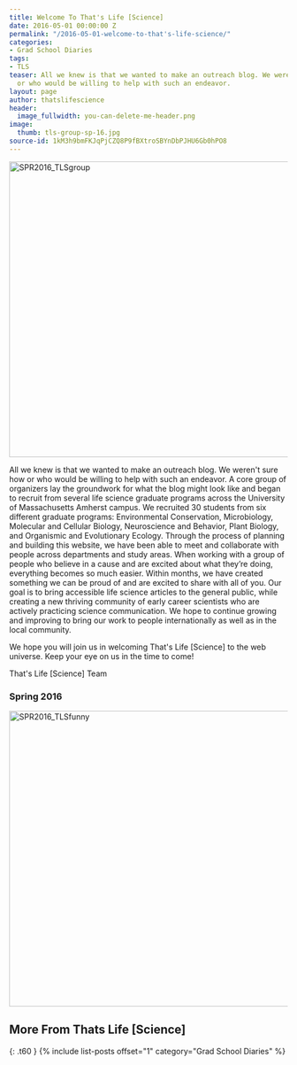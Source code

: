 ```yaml
---
title: Welcome To That's Life [Science]
date: 2016-05-01 00:00:00 Z
permalink: "/2016-05-01-welcome-to-that's-life-science/"
categories:
- Grad School Diaries
tags:
- TLS
teaser: All we knew is that we wanted to make an outreach blog. We weren’t sure how
  or who would be willing to help with such an endeavor.
layout: page
author: thatslifescience
header:
  image_fullwidth: you-can-delete-me-header.png
image:
  thumb: tls-group-sp-16.jpg
source-id: 1kM3h9bmFKJqPjCZQ8P9fBXtroSBYnDbPJHU6Gb0hPO8
---
```

<a data-flickr-embed="true"  href="https://www.flickr.com/photos/139839751@N06/40178160262/in/dateposted-friend/" title="SPR2016_TLSgroup"><img src="https://farm5.staticflickr.com/4658/40178160262_e87d5bb18c_c.jpg" width="800" height="534" alt="SPR2016_TLSgroup"></a><script async src="//embedr.flickr.com/assets/client-code.js" charset="utf-8"></script>

All we knew is that we wanted to make an outreach blog. We weren't sure how or who would be willing to help with such an endeavor. A core group of organizers lay the groundwork for what the blog might look like and began to recruit from several life science graduate programs across the University of Massachusetts Amherst campus. We recruited 30 students from six different graduate programs: Environmental Conservation, Microbiology, Molecular and Cellular Biology, Neuroscience and Behavior, Plant Biology, and Organismic and Evolutionary Ecology. Through the process of planning and building this website, we have been able to meet and collaborate with people across departments and study areas. When working with a group of people who believe in a cause and are excited about what they’re doing, everything becomes so much easier. Within months, we have created something we can be proud of and are excited to share with all of you. Our goal is to bring accessible life science articles to the general public, while creating a new thriving community of early career scientists who are actively practicing science communication. We hope to continue growing and improving to bring our work to people internationally as well as in the local community. 

We hope you will join us in welcoming That's Life [Science] to the web universe. Keep your eye on us in the time to come!

That's Life [Science] Team

<h3>Spring 2016</h3>

<a data-flickr-embed="true"  href="https://www.flickr.com/photos/139839751@N06/40210754861/in/dateposted-friend/" title="SPR2016_TLSfunny"><img src="https://farm5.staticflickr.com/4603/40210754861_eb1bd889a9_c.jpg" width="800" height="534" alt="SPR2016_TLSfunny"></a><script async src="//embedr.flickr.com/assets/client-code.js" charset="utf-8"></script>

## More From Thats Life [Science]
{: .t60 }
{% include list-posts offset="1" category="Grad School Diaries" %}

